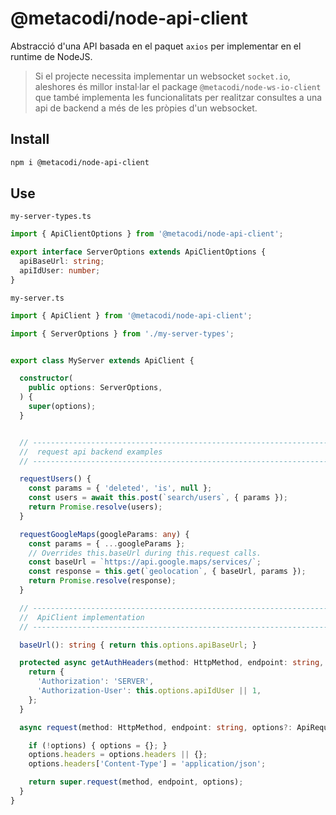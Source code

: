 # @metacodi/node-api-client

Abstracció d'una API basada en el paquet `axios` per implementar en el runtime de NodeJS.

> Si el projecte necessita implementar un websocket `socket.io`, aleshores és millor instal·lar el package `@metacodi/node-ws-io-client` que també implementa les funcionalitats per realitzar consultes a una api de backend a més de les pròpies d'un websocket.


## Install

```sh
npm i @metacodi/node-api-client
```

## Use

`my-server-types.ts`
```typescript
import { ApiClientOptions } from '@metacodi/node-api-client';

export interface ServerOptions extends ApiClientOptions {
  apiBaseUrl: string;
  apiIdUser: number;
}
```


`my-server.ts`

```typescript
import { ApiClient } from '@metacodi/node-api-client';

import { ServerOptions } from './my-server-types';


export class MyServer extends ApiClient {

  constructor(
    public options: ServerOptions,
  ) {
    super(options);
  }


  // ---------------------------------------------------------------------------------------------------
  //  request api backend examples
  // ---------------------------------------------------------------------------------------------------

  requestUsers() {
    const params = { 'deleted', 'is', null };
    const users = await this.post(`search/users`, { params });
    return Promise.resolve(users);
  }

  requestGoogleMaps(googleParams: any) {
    const params = { ...googleParams };
    // Overrides this.baseUrl during this.request calls.
    const baseUrl = `https://api.google.maps/services/`;
    const response = this.get(`geolocation`, { baseUrl, params });
    return Promise.resolve(response);
  }

  // ---------------------------------------------------------------------------------------------------
  //  ApiClient implementation
  // ---------------------------------------------------------------------------------------------------

  baseUrl(): string { return this.options.apiBaseUrl; }

  protected async getAuthHeaders(method: HttpMethod, endpoint: string, params: any) {
    return {
      'Authorization': 'SERVER',
      'Authorization-User': this.options.apiIdUser || 1,
    }; 
  }

  async request(method: HttpMethod, endpoint: string, options?: ApiRequestOptions): Promise<any> {

    if (!options) { options = {}; }
    options.headers = options.headers || {};
    options.headers['Content-Type'] = 'application/json';

    return super.request(method, endpoint, options);
  }
}
```
